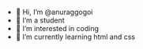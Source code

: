 - 👋 Hi, I’m @anuraggogoi
- 💞️ I’m a student
- 👀 I’m interested in coding
- 🌱 I’m currently learning html and css


<!---
anuraggogoi/anuraggogoi is a ✨ special ✨ repository because its `README.md` (this file) appears on your GitHub profile.
You can click the Preview link to take a look at your changes.
--->
